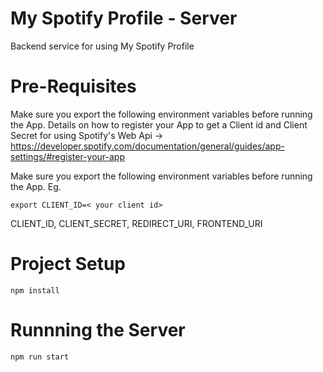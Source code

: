 # My Spotify Profile - Server
Backend service for using My Spotify Profile

# Pre-Requisites
Make sure you export the following environment variables before running the App. 
Details on how to register your App to get a Client id and Client Secret for using Spotify's Web Api -> 
https://developer.spotify.com/documentation/general/guides/app-settings/#register-your-app

Make sure you export the following environment variables before running the App. 
Eg. 
```
export CLIENT_ID=< your client id> 
```
CLIENT_ID,
CLIENT_SECRET,
REDIRECT_URI,
FRONTEND_URI

# Project Setup
```
npm install
```

# Runnning the Server

```
npm run start
```
